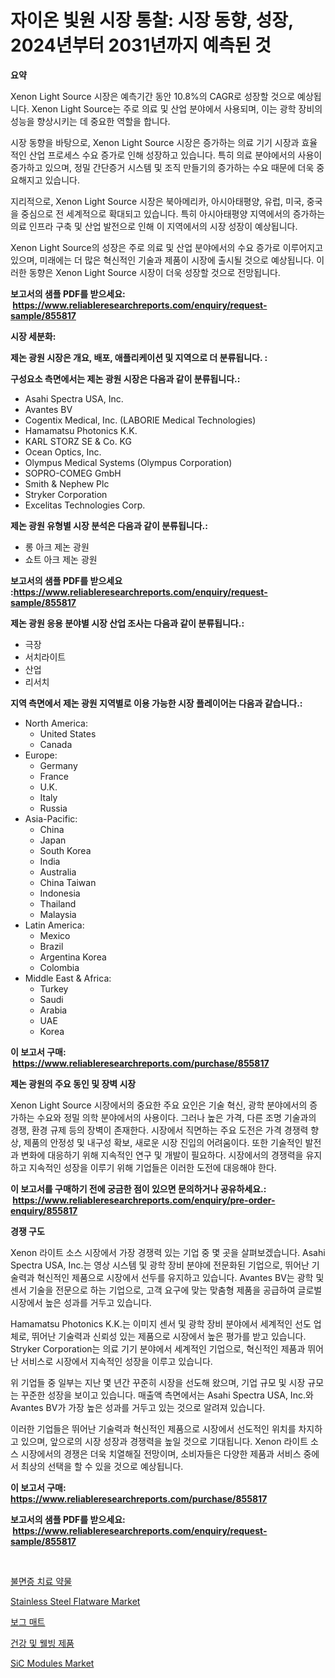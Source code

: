 <p><h1>자이온 빛원 시장 통찰: 시장 동향, 성장, 2024년부터 2031년까지 예측된 것</h1></p><p><strong>요약</strong></p>
<p><p>Xenon Light Source 시장은 예측기간 동안 10.8%의 CAGR로 성장할 것으로 예상됩니다. Xenon Light Source는 주로 의료 및 산업 분야에서 사용되며, 이는 광학 장비의 성능을 향상시키는 데 중요한 역할을 합니다.</p><p>시장 동향을 바탕으로, Xenon Light Source 시장은 증가하는 의료 기기 시장과 효율적인 산업 프로세스 수요 증가로 인해 성장하고 있습니다. 특히 의료 분야에서의 사용이 증가하고 있으며, 정밀 간단증거 시스템 및 조직 만들기의 증가하는 수요 때문에 더욱 중요해지고 있습니다.</p><p>지리적으로, Xenon Light Source 시장은 북아메리카, 아시아태평양, 유럽, 미국, 중국을 중심으로 전 세계적으로 확대되고 있습니다. 특히 아시아태평양 지역에서의 증가하는 의료 인프라 구축 및 산업 발전으로 인해 이 지역에서의 시장 성장이 예상됩니다.</p><p>Xenon Light Source의 성장은 주로 의료 및 산업 분야에서의 수요 증가로 이루어지고 있으며, 미래에는 더 많은 혁신적인 기술과 제품이 시장에 출시될 것으로 예상됩니다. 이러한 동향은 Xenon Light Source 시장이 더욱 성장할 것으로 전망됩니다.</p></p>
<p><strong>보고서의 샘플 PDF를 받으세요: &nbsp;<a href="https://www.reliableresearchreports.com/enquiry/request-sample/855817">https://www.reliableresearchreports.com/enquiry/request-sample/855817</a></strong></p>
<p><strong>시장 세분화:</strong></p>
<p><strong> 제논 광원 시장은 개요, 배포, 애플리케이션 및 지역으로 더 분류됩니다. :</strong></p>
<p><strong>구성요소 측면에서는 제논 광원 시장은 다음과 같이 분류됩니다.:</strong></p>
<p><ul><li>Asahi Spectra USA, Inc.</li><li>Avantes BV</li><li>Cogentix Medical, Inc. (LABORIE Medical Technologies)</li><li>Hamamatsu Photonics K.K.</li><li>KARL STORZ SE & Co. KG</li><li>Ocean Optics, Inc.</li><li>Olympus Medical Systems (Olympus Corporation)</li><li>SOPRO-COMEG GmbH</li><li>Smith & Nephew Plc</li><li>Stryker Corporation</li><li>Excelitas Technologies Corp.</li></ul></p>
<p><strong> 제논 광원 유형별 시장 분석은 다음과 같이 분류됩니다.:</strong></p>
<p><ul><li>롱 아크 제논 광원</li><li>쇼트 아크 제논 광원</li></ul></p>
<p><strong>보고서의 샘플 PDF를 받으세요 :<a href="https://www.reliableresearchreports.com/enquiry/request-sample/855817">https://www.reliableresearchreports.com/enquiry/request-sample/855817</a></strong></p>
<p><strong> 제논 광원 응용 분야별 시장 산업 조사는 다음과 같이 분류됩니다.:</strong></p>
<p><ul><li>극장</li><li>서치라이트</li><li>산업</li><li>리서치</li></ul></p>
<p><strong>지역 측면에서 제논 광원 지역별로 이용 가능한 시장 플레이어는 다음과 같습니다.:</strong></p>
<p><ul>
    <li>
        North America:
        <ul>
            <li>United States</li>
            <li>Canada</li>
        </ul>
    </li>
    <li>
        Europe:
        <ul>
            <li>Germany</li>
            <li>France</li>
            <li>U.K.</li>
            <li>Italy</li>
            <li>Russia</li>
        </ul>
    </li>
    <li>
        Asia-Pacific:
        <ul>
            <li>China</li>
            <li>Japan</li>
            <li>South Korea</li>
            <li>India</li>
            <li>Australia</li>
            <li>China Taiwan</li>
            <li>Indonesia</li>
            <li>Thailand</li>
            <li>Malaysia</li>
        </ul>
    </li>
    <li>
        Latin America:
        <ul>
            <li>Mexico</li>
            <li>Brazil</li>
            <li>Argentina Korea</li>
            <li>Colombia</li>
        </ul>
    </li>
    <li>
        Middle East & Africa:
        <ul>
            <li>Turkey</li>
            <li>Saudi</li>
            <li>Arabia</li>
            <li>UAE</li>
            <li>Korea</li>
        </ul>
    </li>
    </ul></p>
<p><strong>이 보고서 구매: &nbsp;<a href="https://www.reliableresearchreports.com/purchase/855817">https://www.reliableresearchreports.com/purchase/855817</a></strong></p>
<p><strong>제논 광원의 주요 동인 및 장벽 시장</strong></p>
<p><p>Xenon Light Source 시장에서의 중요한 주요 요인은 기술 혁신, 광학 분야에서의 증가하는 수요와 정밀 의학 분야에서의 사용이다. 그러나 높은 가격, 다른 조명 기술과의 경쟁, 환경 규제 등의 장벽이 존재한다. 시장에서 직면하는 주요 도전은 가격 경쟁력 향상, 제품의 안정성 및 내구성 확보, 새로운 시장 진입의 어려움이다. 또한 기술적인 발전과 변화에 대응하기 위해 지속적인 연구 및 개발이 필요하다. 시장에서의 경쟁력을 유지하고 지속적인 성장을 이루기 위해 기업들은 이러한 도전에 대응해야 한다.</p></p>
<p><strong>이 보고서를 구매하기 전에 궁금한 점이 있으면 문의하거나 공유하세요.: &nbsp;<a href="https://www.reliableresearchreports.com/enquiry/pre-order-enquiry/855817">https://www.reliableresearchreports.com/enquiry/pre-order-enquiry/855817</a></strong></p>
<p><strong>경쟁 구도</strong></p>
<p><p>Xenon 라이트 소스 시장에서 가장 경쟁력 있는 기업 중 몇 곳을 살펴보겠습니다. Asahi Spectra USA, Inc.는 영상 시스템 및 광학 장비 분야에 전문화된 기업으로, 뛰어난 기술력과 혁신적인 제품으로 시장에서 선두를 유지하고 있습니다. Avantes BV는 광학 및 센서 기술을 전문으로 하는 기업으로, 고객 요구에 맞는 맞춤형 제품을 공급하여 글로벌 시장에서 높은 성과를 거두고 있습니다.</p><p>Hamamatsu Photonics K.K.는 이미지 센서 및 광학 장비 분야에서 세계적인 선도 업체로, 뛰어난 기술력과 신뢰성 있는 제품으로 시장에서 높은 평가를 받고 있습니다. Stryker Corporation는 의료 기기 분야에서 세계적인 기업으로, 혁신적인 제품과 뛰어난 서비스로 시장에서 지속적인 성장을 이루고 있습니다.</p><p>위 기업들 중 일부는 지난 몇 년간 꾸준히 시장을 선도해 왔으며, 기업 규모 및 시장 규모는 꾸준한 성장을 보이고 있습니다. 매출액 측면에서는 Asahi Spectra USA, Inc.와 Avantes BV가 가장 높은 성과를 거두고 있는 것으로 알려져 있습니다.</p><p>이러한 기업들은 뛰어난 기술력과 혁신적인 제품으로 시장에서 선도적인 위치를 차지하고 있으며, 앞으로의 시장 성장과 경쟁력을 높일 것으로 기대됩니다. Xenon 라이트 소스 시장에서의 경쟁은 더욱 치열해질 전망이며, 소비자들은 다양한 제품과 서비스 중에서 최상의 선택을 할 수 있을 것으로 예상됩니다.</p></p>
<p><strong>이 보고서 구매: &nbsp; <a href="https://www.reliableresearchreports.com/purchase/855817">https://www.reliableresearchreports.com/purchase/855817</a></strong></p>
<p><strong>보고서의 샘플 PDF를 받으세요: &nbsp;<a href="https://www.reliableresearchreports.com/enquiry/request-sample/855817">https://www.reliableresearchreports.com/enquiry/request-sample/855817</a></strong><strong></strong></p>
<p>&nbsp;</p>
<p><p><a href="https://github.com/vs019sa3m8x/Market-Research-Report-List-1/blob/main/29757574478.md">불면증 치료 약물</a></p><p><a href="https://github.com/gulaimolin/Market-Research-Report-List-3/blob/main/stainless-steel-flatware-market.md">Stainless Steel Flatware Market</a></p><p><a href="https://medium.com/@vlcostes/%EB%B3%B4%EA%B7%B8-%EB%A7%A4%ED%8A%B8-%EC%8B%9C%EC%9E%A5-2031%EB%85%84%EA%B9%8C%EC%A7%80-%EC%84%B1%EA%B3%B5%EC%A0%81%EC%9D%B8-%EB%B9%84%EC%A6%88%EB%8B%88%EC%8A%A4-%EC%A0%84%EB%9E%B5%EC%9D%98-%EC%97%B4%EC%87%A0-a82e0f12a329">보그 매트</a></p><p><a href="https://github.com/lzrvbyqzftro57/Market-Research-Report-List-1/blob/main/71554144477.md">건강 및 웰빙 제품</a></p><p><a href="https://issuu.com/reportprime-2/docs/sic-modules-market-size-2030.pptx">SiC Modules Market</a></p></p>